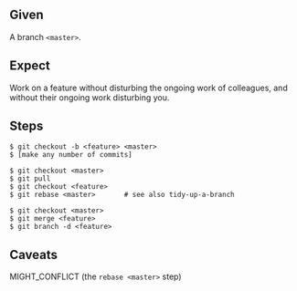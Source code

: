 ## Given

A branch `<master>`.

## Expect

Work on a feature without disturbing the ongoing work of colleagues, and
without their ongoing work disturbing you.

## Steps

    $ git checkout -b <feature> <master>
    $ [make any number of commits]
    
    $ git checkout <master>
    $ git pull
    $ git checkout <feature>
    $ git rebase <master>       # see also tidy-up-a-branch
    
    $ git checkout <master>
    $ git merge <feature>
    $ git branch -d <feature>

## Caveats

MIGHT_CONFLICT (the `rebase <master>` step)
